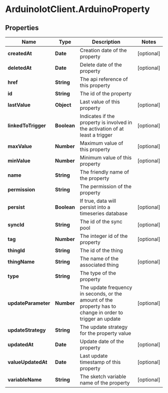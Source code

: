 # ArduinoIotClient.ArduinoProperty

## Properties

Name | Type | Description | Notes
------------ | ------------- | ------------- | -------------
**createdAt** | **Date** | Creation date of the property | [optional] 
**deletedAt** | **Date** | Delete date of the property | [optional] 
**href** | **String** | The api reference of this property | 
**id** | **String** | The id of the property | 
**lastValue** | **Object** | Last value of this property | [optional] 
**linkedToTrigger** | **Boolean** | Indicates if the property is involved in the activation of at least a trigger | [optional] 
**maxValue** | **Number** | Maximum value of this property | [optional] 
**minValue** | **Number** | Minimum value of this property | [optional] 
**name** | **String** | The friendly name of the property | 
**permission** | **String** | The permission of the property | 
**persist** | **Boolean** | If true, data will persist into a timeseries database | [optional] 
**syncId** | **String** | The id of the sync pool | [optional] 
**tag** | **Number** | The integer id of the property | [optional] 
**thingId** | **String** | The id of the thing | 
**thingName** | **String** | The name of the associated thing | [optional] 
**type** | **String** | The type of the property | 
**updateParameter** | **Number** | The update frequency in seconds, or the amount of the property has to change in order to trigger an update | [optional] 
**updateStrategy** | **String** | The update strategy for the property value | 
**updatedAt** | **Date** | Update date of the property | [optional] 
**valueUpdatedAt** | **Date** | Last update timestamp of this property | [optional] 
**variableName** | **String** | The sketch variable name of the property | [optional] 


